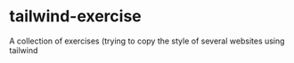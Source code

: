 # tailwind-exercise
A collection of exercises (trying to copy the style of several websites using tailwind
